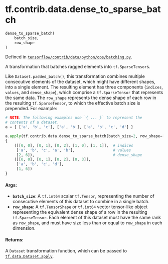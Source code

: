 <div itemscope itemtype="http://developers.google.com/ReferenceObject">
<meta itemprop="name" content="tf.contrib.data.dense_to_sparse_batch" />
</div>

# tf.contrib.data.dense_to_sparse_batch

``` python
dense_to_sparse_batch(
    batch_size,
    row_shape
)
```



Defined in [`tensorflow/contrib/data/python/ops/batching.py`](https://www.tensorflow.org/code/tensorflow/contrib/data/python/ops/batching.py).

A transformation that batches ragged elements into `tf.SparseTensor`s.

Like `Dataset.padded_batch()`, this transformation combines multiple
consecutive elements of the dataset, which might have different
shapes, into a single element. The resulting element has three
components (`indices`, `values`, and `dense_shape`), which
comprise a `tf.SparseTensor` that represents the same data. The
`row_shape` represents the dense shape of each row in the
resulting `tf.SparseTensor`, to which the effective batch size is
prepended. For example:

```python
# NOTE: The following examples use `{ ... }` to represent the
# contents of a dataset.
a = { ['a', 'b', 'c'], ['a', 'b'], ['a', 'b', 'c', 'd'] }

a.apply(tf.contrib.data.dense_to_sparse_batch(batch_size=2, row_shape=[6])) ==
{
    ([[0, 0], [0, 1], [0, 2], [1, 0], [1, 1]],  # indices
     ['a', 'b', 'c', 'a', 'b'],                 # values
     [2, 6]),                                   # dense_shape
    ([[0, 0], [0, 1], [0, 2], [0, 3]],
     ['a', 'b', 'c', 'd'],
     [1, 6])
}
```

#### Args:

* <b>`batch_size`</b>: A `tf.int64` scalar `tf.Tensor`, representing the
    number of consecutive elements of this dataset to combine in a
    single batch.
* <b>`row_shape`</b>: A `tf.TensorShape` or `tf.int64` vector tensor-like
    object representing the equivalent dense shape of a row in the
    resulting `tf.SparseTensor`. Each element of this dataset must
    have the same rank as `row_shape`, and must have size less
    than or equal to `row_shape` in each dimension.


#### Returns:

A `Dataset` transformation function, which can be passed to
[`tf.data.Dataset.apply`](../../../tf/data/Dataset.md#apply).